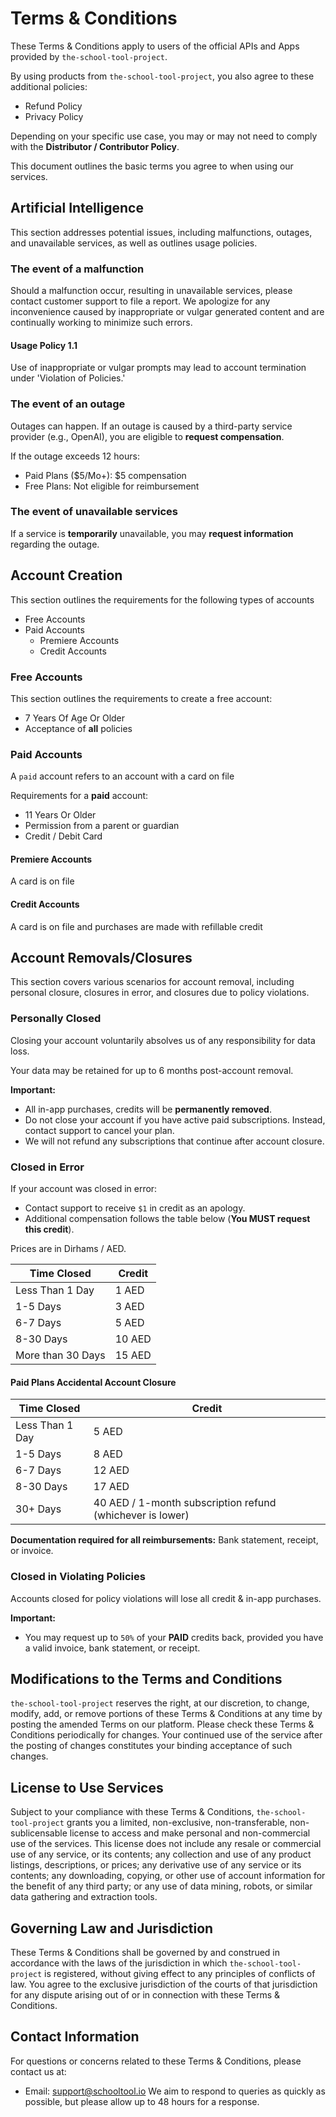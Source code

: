 # Terms & Conditions

These Terms & Conditions apply to users of the official APIs and Apps provided by `the-school-tool-project`.

By using products from `the-school-tool-project`, you also agree to these additional policies:
- Refund Policy
- Privacy Policy

Depending on your specific use case, you may or may not need to comply with the **Distributor / Contributor Policy**.

This document outlines the basic terms you agree to when using our services.

## Artificial Intelligence

This section addresses potential issues, including malfunctions, outages, and unavailable services, as well as outlines usage policies.

### The event of a malfunction

Should a malfunction occur, resulting in unavailable services, please contact customer support to file a report. We apologize for any inconvenience caused by inappropriate or vulgar generated content and are continually working to minimize such errors.

#### Usage Policy 1.1

Use of inappropriate or vulgar prompts may lead to account termination under 'Violation of Policies.'

### The event of an outage

Outages can happen. If an outage is caused by a third-party service provider (e.g., OpenAI), you are eligible to **request compensation**.

If the outage exceeds 12 hours:
- Paid Plans ($5/Mo+): $5 compensation
- Free Plans: Not eligible for reimbursement

### The event of unavailable services

If a service is **temporarily** unavailable, you may **request information** regarding the outage.

## Account Creation
This section outlines the requirements for the following types of accounts
- Free Accounts
- Paid Accounts
    - Premiere Accounts
    - Credit Accounts

### Free Accounts
This section outlines the requirements to create a free account:
- 7 Years Of Age Or Older
- Acceptance of **all** policies

### Paid Accounts
A ```paid``` account refers to an account with a card on file

Requirements for a **paid** account:
- 11 Years Or Older
- Permission from a parent or guardian
- Credit / Debit Card
 
#### Premiere Accounts
A card is on file

#### Credit Accounts
A card is on file and purchases are made with refillable credit

## Account Removals/Closures

This section covers various scenarios for account removal, including personal closure, closures in error, and closures due to policy violations.

### Personally Closed

Closing your account voluntarily absolves us of any responsibility for data loss.

Your data may be retained for up to 6 months post-account removal.

**Important:**
- All in-app purchases, credits will be **permanently removed**.
- Do not close your account if you have active paid subscriptions. Instead, contact support to cancel your plan.
- We will not refund any subscriptions that continue after account closure.

### Closed in Error

If your account was closed in error:
- Contact support to receive `$1` in credit as an apology.
- Additional compensation follows the table below (**You MUST request this credit**).

Prices are in Dirhams / AED.

| Time Closed         | Credit  |
|---------------------|---------|
| Less Than 1 Day     | 1 AED   |
| 1-5 Days            | 3 AED   |
| 6-7 Days            | 5 AED   |
| 8-30 Days           | 10 AED  |
| More than 30 Days   | 15 AED  |

#### Paid Plans Accidental Account Closure

| Time Closed         | Credit                                                |
|---------------------|-------------------------------------------------------|
| Less Than 1 Day     | 5 AED                                                 |
| 1-5 Days            | 8 AED                                                 |
| 6-7 Days            | 12 AED                                                |
| 8-30 Days           | 17 AED                                                |
| 30+ Days            | 40 AED / 1-month subscription refund (whichever is lower) |

**Documentation required for all reimbursements:** Bank statement, receipt, or invoice.

### Closed in Violating Policies

Accounts closed for policy violations will lose all credit & in-app purchases.

**Important:**
- You may request up to `50%` of your **PAID** credits back, provided you have a valid invoice, bank statement, or receipt.

## Modifications to the Terms and Conditions

`the-school-tool-project` reserves the right, at our discretion, to change, modify, add, or remove portions of these Terms & Conditions at any time by posting the amended Terms on our platform. Please check these Terms & Conditions periodically for changes. Your continued use of the service after the posting of changes constitutes your binding acceptance of such changes.

## License to Use Services

Subject to your compliance with these Terms & Conditions, `the-school-tool-project` grants you a limited, non-exclusive, non-transferable, non-sublicensable license to access and make personal and non-commercial use of the services. This license does not include any resale or commercial use of any service, or its contents; any collection and use of any product listings, descriptions, or prices; any derivative use of any service or its contents; any downloading, copying, or other use of account information for the benefit of any third party; or any use of data mining, robots, or similar data gathering and extraction tools.

## Governing Law and Jurisdiction

These Terms & Conditions shall be governed by and construed in accordance with the laws of the jurisdiction in which `the-school-tool-project` is registered, without giving effect to any principles of conflicts of law. You agree to the exclusive jurisdiction of the courts of that jurisdiction for any dispute arising out of or in connection with these Terms & Conditions.

## Contact Information

For questions or concerns related to these Terms & Conditions, please contact us at:
- Email: support@schooltool.io
We aim to respond to queries as quickly as possible, but please allow up to 48 hours for a response.
